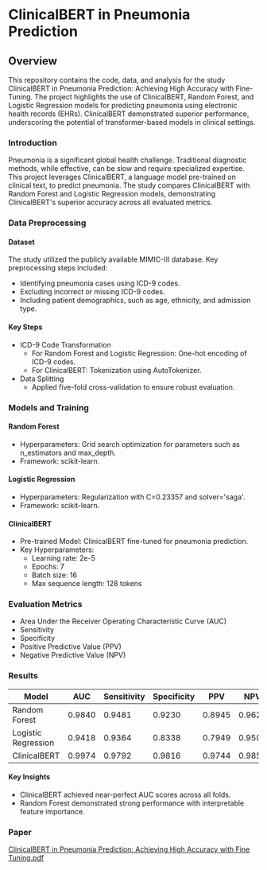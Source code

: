 # ClinicalBERT in Pneumonia Prediction
## Overview
This repository contains the code, data, and analysis for the study ClinicalBERT in Pneumonia Prediction: Achieving High Accuracy with Fine-Tuning. The project highlights the use of ClinicalBERT, Random Forest, and Logistic Regression models for predicting pneumonia using electronic health records (EHRs). ClinicalBERT demonstrated superior performance, underscoring the potential of transformer-based models in clinical settings.
### Introduction
Pneumonia is a significant global health challenge. Traditional diagnostic methods, while effective, can be slow and require specialized expertise. This project leverages ClinicalBERT, a language model pre-trained on clinical text, to predict pneumonia. The study compares ClinicalBERT with Random Forest and Logistic Regression models, demonstrating ClinicalBERT's superior accuracy across all evaluated metrics.
### Data Preprocessing
#### Dataset
The study utilized the publicly available MIMIC-III database. Key preprocessing steps included:
- Identifying pneumonia cases using ICD-9 codes.
- Excluding incorrect or missing ICD-9 codes.
- Including patient demographics, such as age, ethnicity, and admission type.
#### Key Steps
- ICD-9 Code Transformation
  - For Random Forest and Logistic Regression: One-hot encoding of ICD-9 codes.
  - For ClinicalBERT: Tokenization using AutoTokenizer.
- Data Splitting
  - Applied five-fold cross-validation to ensure robust evaluation.
### Models and Training
#### Random Forest
- Hyperparameters: Grid search optimization for parameters such as n_estimators and max_depth.
- Framework: scikit-learn.
#### Logistic Regression
- Hyperparameters: Regularization with C=0.23357 and solver='saga'.
- Framework: scikit-learn.
#### ClinicalBERT
- Pre-trained Model: ClinicalBERT fine-tuned for pneumonia prediction.
- Key Hyperparameters:
  - Learning rate: 2e-5
  - Epochs: 7
  - Batch size: 16
  - Max sequence length: 128 tokens
### Evaluation Metrics
- Area Under the Receiver Operating Characteristic Curve (AUC)
- Sensitivity
- Specificity
- Positive Predictive Value (PPV)
- Negative Predictive Value (NPV)
### Results
| Model               | AUC    | Sensitivity | Specificity | PPV    | NPV    |
|---------------------|--------|-------------|-------------|--------|--------|
| Random Forest       | 0.9840 | 0.9481      | 0.9230      | 0.8945 | 0.9628 |
| Logistic Regression | 0.9418 | 0.9364      | 0.8338      | 0.7949 | 0.9502 |
| ClinicalBERT        | 0.9974 | 0.9792      | 0.9816      | 0.9744 | 0.9852 |

#### Key Insights
- ClinicalBERT achieved near-perfect AUC scores across all folds.
- Random Forest demonstrated strong performance with interpretable feature importance.
### Paper
[ClinicalBERT in Pneumonia Prediction: Achieving High Accuracy with Fine Tuning.pdf](ClinicalBERT_in_Pneumonia_Prediction__Achieving_High_Accuracy_with_Fine_Tuning.pdf)
